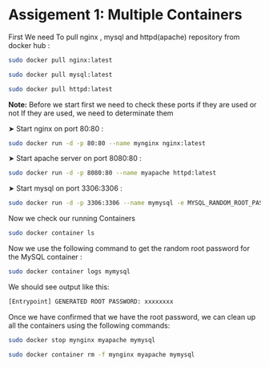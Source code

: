 # Assigement 1: Multiple Containers

First We need To pull nginx , mysql and httpd(apache)  repository from docker hub :

```bash
sudo docker pull nginx:latest
```

```bash
sudo docker pull mysql:latest
```

```bash
sudo docker pull httpd:latest
```



**Note:** Before we start first we need to check these ports if they are used or not
If they are used, we need to determinate them


➤ Start nginx on port 80:80 :

```bash
sudo docker run -d -p 80:80 --name mynginx nginx:latest
```

➤ Start apache server on port 8080:80 :

```bash
sudo docker run -d -p 8080:80 --name myapache httpd:latest
```

➤ Start mysql on port 3306:3306 :

```bash
sudo docker run -d -p 3306:3306 --name mymysql -e MYSQL_RANDOM_ROOT_PASSWORD=yes mysql
```



Now we check our running Containers

```bash
sudo docker container ls
```



Now we use the following command to get the random root password for the MySQL container :

```bash
sudo docker container logs mymysql
```

We should see output like this:

```bash
[Entrypoint] GENERATED ROOT PASSWORD: xxxxxxxx
```




Once we have confirmed that we have the root password, we can clean up all the containers using the following commands:

```bash
sudo docker stop mynginx myapache mymysql
```

```bash
sudo docker container rm -f mynginx myapache mymysql
```

